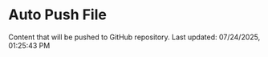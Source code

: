 # Auto Push File

Content that will be pushed to GitHub repository.
Last updated: 07/24/2025, 01:25:43 PM